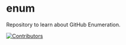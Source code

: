 # enum
Repository to learn about GitHub Enumeration.



























































































[![Contributors](https://img.shields.io/badge/Contributors-3-brightgreen)](https://github.com/EurydiceCorp/enum/graphs/contributors)
